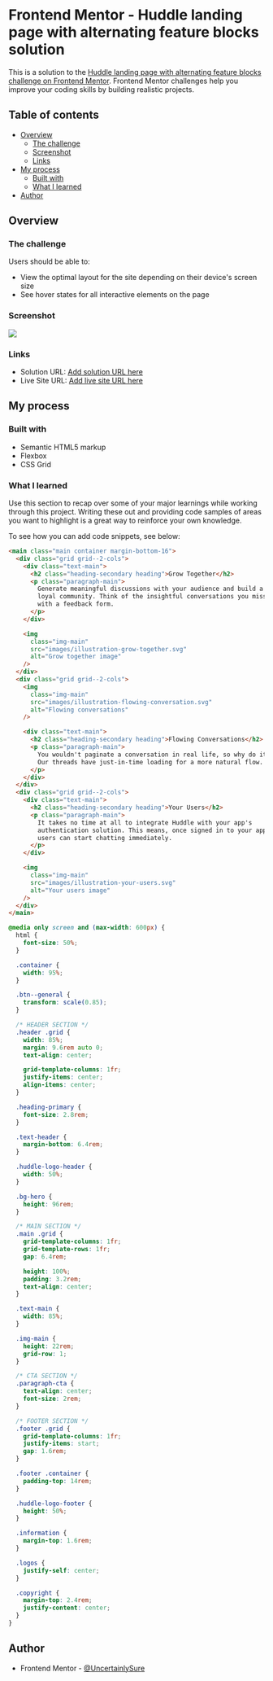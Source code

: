 # Frontend Mentor - Huddle landing page with alternating feature blocks solution

This is a solution to the [Huddle landing page with alternating feature blocks challenge on Frontend Mentor](https://www.frontendmentor.io/challenges/huddle-landing-page-with-alternating-feature-blocks-5ca5f5981e82137ec91a5100). Frontend Mentor challenges help you improve your coding skills by building realistic projects.

## Table of contents

- [Overview](#overview)
  - [The challenge](#the-challenge)
  - [Screenshot](#screenshot)
  - [Links](#links)
- [My process](#my-process)
  - [Built with](#built-with)
  - [What I learned](#what-i-learned)
- [Author](#author)

## Overview

### The challenge

Users should be able to:

- View the optimal layout for the site depending on their device's screen size
- See hover states for all interactive elements on the page

### Screenshot

![](./huddle-landing-page-with-alternating-feature-blocks-image.png)

### Links

- Solution URL: [Add solution URL here](https://your-solution-url.com)
- Live Site URL: [Add live site URL here](https://your-live-site-url.com)

## My process

### Built with

- Semantic HTML5 markup
- Flexbox
- CSS Grid

### What I learned

Use this section to recap over some of your major learnings while working through this project. Writing these out and providing code samples of areas you want to highlight is a great way to reinforce your own knowledge.

To see how you can add code snippets, see below:

```html
<main class="main container margin-bottom-16">
  <div class="grid grid--2-cols">
    <div class="text-main">
      <h2 class="heading-secondary heading">Grow Together</h2>
      <p class="paragraph-main">
        Generate meaningful discussions with your audience and build a strong,
        loyal community. Think of the insightful conversations you miss out on
        with a feedback form.
      </p>
    </div>

    <img
      class="img-main"
      src="images/illustration-grow-together.svg"
      alt="Grow together image"
    />
  </div>
  <div class="grid grid--2-cols">
    <img
      class="img-main"
      src="images/illustration-flowing-conversation.svg"
      alt="Flowing conversations"
    />

    <div class="text-main">
      <h2 class="heading-secondary heading">Flowing Conversations</h2>
      <p class="paragraph-main">
        You wouldn't paginate a conversation in real life, so why do it online?
        Our threads have just-in-time loading for a more natural flow.
      </p>
    </div>
  </div>
  <div class="grid grid--2-cols">
    <div class="text-main">
      <h2 class="heading-secondary heading">Your Users</h2>
      <p class="paragraph-main">
        It takes no time at all to integrate Huddle with your app's
        authentication solution. This means, once signed in to your app, your
        users can start chatting immediately.
      </p>
    </div>

    <img
      class="img-main"
      src="images/illustration-your-users.svg"
      alt="Your users image"
    />
  </div>
</main>
```

```css
@media only screen and (max-width: 600px) {
  html {
    font-size: 50%;
  }

  .container {
    width: 95%;
  }

  .btn--general {
    transform: scale(0.85);
  }

  /* HEADER SECTION */
  .header .grid {
    width: 85%;
    margin: 9.6rem auto 0;
    text-align: center;

    grid-template-columns: 1fr;
    justify-items: center;
    align-items: center;
  }

  .heading-primary {
    font-size: 2.8rem;
  }

  .text-header {
    margin-bottom: 6.4rem;
  }

  .huddle-logo-header {
    width: 50%;
  }

  .bg-hero {
    height: 96rem;
  }

  /* MAIN SECTION */
  .main .grid {
    grid-template-columns: 1fr;
    grid-template-rows: 1fr;
    gap: 6.4rem;

    height: 100%;
    padding: 3.2rem;
    text-align: center;
  }

  .text-main {
    width: 85%;
  }

  .img-main {
    height: 22rem;
    grid-row: 1;
  }

  /* CTA SECTION */
  .paragraph-cta {
    text-align: center;
    font-size: 2rem;
  }

  /* FOOTER SECTION */
  .footer .grid {
    grid-template-columns: 1fr;
    justify-items: start;
    gap: 1.6rem;
  }

  .footer .container {
    padding-top: 14rem;
  }

  .huddle-logo-footer {
    height: 50%;
  }

  .information {
    margin-top: 1.6rem;
  }

  .logos {
    justify-self: center;
  }

  .copyright {
    margin-top: 2.4rem;
    justify-content: center;
  }
}
```

## Author

- Frontend Mentor - [@UncertainlySure](https://www.frontendmentor.io/profile/UncertainlySure)
